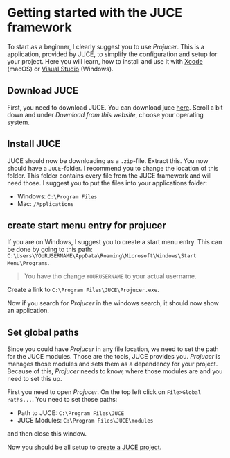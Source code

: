 # Getting started with the JUCE framework
To start as a beginner, I clearly suggest you to use *Projucer*. This is a application, provided by JUCE, to simplify the configuration and setup for your project. Here you will learn, how to install and use it with [Xcode](https://developer.apple.com/xcode/) (macOS) or [Visual Studio](https://visualstudio.microsoft.com/) (Windows).

## Download JUCE
First, you need to download JUCE. You can download juce [here](https://juce.com/download/). Scroll a bit down and under *Download from this website*, choose your operating system.

## Install JUCE
JUCE should now be downloading as a `.zip`-file. Extract this. You now should have a `JUCE`-folder. I recommend you to change the location of this folder. This folder contains every file from the JUCE framework and will need those. I suggest you to put the files into your applications folder:

- Windows: `C:\Program Files`
- Mac: `/Applications`

## create start menu entry for projucer
If you are on Windows, I suggest you to create a start menu entry. This can be done by going to this path: `C:\Users\YOURUSERNAME\AppData\Roaming\Microsoft\Windows\Start Menu\Programs`.

>You have tho change `YOURUSERNAME` to your actual username.

Create a link to `C:\Program Files\JUCE\Projucer.exe`.

Now if you search for *Projucer* in the windows search, it should now show an application.

## Set global paths
Since you could have *Projucer* in any file location, we need to set the path for the JUCE modules. Those are the tools, JUCE provides you. *Projucer* is manages those modules and sets them as a dependency for your project. Because of this, *Projucer* needs to know, where those modules are and you need to set this up.

First you need to open *Projucer*. On the top left click on `File>Global Paths...`. You need to set those paths:

- Path to JUCE: `C:\Program Files\JUCE`
- JUCE Modules: `C:\Program Files\JUCE\modules`

and then close this window.


Now you should be all setup to [create a JUCE project](...).